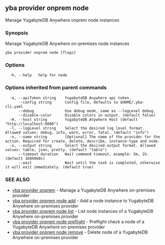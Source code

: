 ## yba provider onprem node

Manage YugabyteDB Anywhere onprem node instances

### Synopsis

Manage YugabyteDB Anywhere on-premises node instances

```
yba provider onprem node [flags]
```

### Options

```
  -h, --help   help for node
```

### Options inherited from parent commands

```
  -a, --apiToken string    YugabyteDB Anywhere api token.
      --config string      Config file, defaults to $HOME/.yba-cli.yaml
      --debug              Use debug mode, same as --logLevel debug.
      --disable-color      Disable colors in output. (default false)
  -H, --host string        YugabyteDB Anywhere Host (default "http://localhost:9000")
  -l, --logLevel string    Select the desired log level format. Allowed values: debug, info, warn, error, fatal. (default "info")
  -n, --name string        [Optional] The name of the provider for the action. Required for create, delete, describe, instance-type and node.
  -o, --output string      Select the desired output format. Allowed values: table, json, pretty. (default "table")
      --timeout duration   Wait command timeout, example: 5m, 1h. (default 168h0m0s)
      --wait               Wait until the task is completed, otherwise it will exit immediately. (default true)
```

### SEE ALSO

* [yba provider onprem](yba_provider_onprem.md)	 - Manage a YugabyteDB Anywhere on-premises provider
* [yba provider onprem node add](yba_provider_onprem_node_add.md)	 - Add a node instance to YugabyteDB Anywhere on-premises provider
* [yba provider onprem node list](yba_provider_onprem_node_list.md)	 - List node instances of a YugabyteDB Anywhere on-premises provider
* [yba provider onprem node preflight](yba_provider_onprem_node_preflight.md)	 - Preflight check a node of a YugabyteDB Anywhere on-premises provider
* [yba provider onprem node remove](yba_provider_onprem_node_remove.md)	 - Delete node of a YugabyteDB Anywhere on-premises provider

